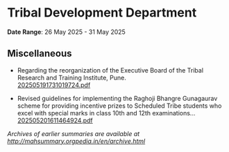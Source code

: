 # Tribal Development Department

**Date Range**: 26 May 2025 - 31 May 2025


## Miscellaneous
- Regarding the reorganization of the Executive Board of the Tribal Research and Training Institute, Pune.\
  [202505191731019724.pdf](https://gr.maharashtra.gov.in/Site/Upload/Government%20Resolutions/English/202505191731019724.pdf)

- Revised guidelines for implementing the Raghoji Bhangre Gunagaurav scheme for providing incentive prizes to Scheduled Tribe students who excel with special marks in class 10th and 12th examinations...\
  [202505201611464924.pdf](https://gr.maharashtra.gov.in/Site/Upload/Government%20Resolutions/English/202505201611464924.pdf)


*Archives of earlier summaries are available at http://mahsummary.orgpedia.in/en/archive.html*